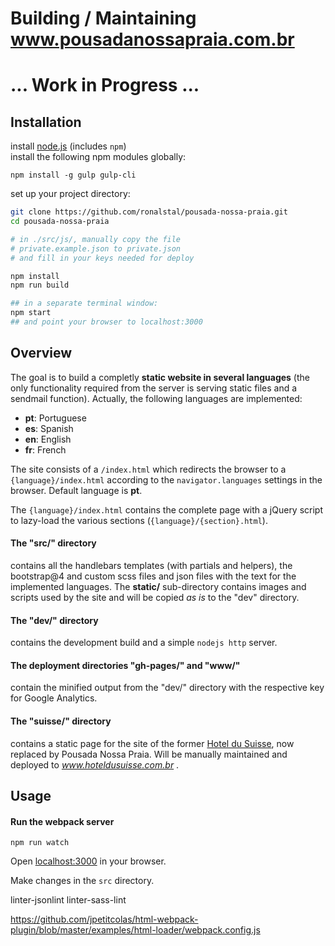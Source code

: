 # Building / Maintaining www.pousadanossapraia.com.br

# ... Work in Progress ...  


## Installation

install [node.js](https://nodejs.org/en/download/current/) (includes `npm`)  
install the following npm modules globally:  
```
npm install -g gulp gulp-cli
```
set up your project directory:  

```bash
git clone https://github.com/ronalstal/pousada-nossa-praia.git
cd pousada-nossa-praia

# in ./src/js/, manually copy the file
# private.example.json to private.json
# and fill in your keys needed for deploy

npm install
npm run build

## in a separate terminal window:
npm start
## and point your browser to localhost:3000
```

## Overview

The goal is to build a completly **static website in several languages** (the only functionality required from the server is serving static files and a sendmail function). Actually, the following languages are implemented:
- **pt**: Portuguese
- **es**: Spanish
- **en**: English
- **fr**: French

The site consists of a `/index.html` which redirects the browser to a `{language}/index.html` according to the `navigator.languages` settings in the browser.  Default language is **pt**.

The `{language}/index.html` contains the complete page with a jQuery script to lazy-load the various sections (`{language}/{section}.html`).

#### The "src/" directory

contains all the handlebars templates (with partials and helpers), the bootstrap@4 and custom scss files and json files with the text for the implemented languages. The **static/** sub-directory contains images and scripts used by the site and will be copied *as is* to the "dev" directory.

#### The "dev/" directory

contains the development build and a simple `nodejs http` server.

#### The deployment directories "gh-pages/" and "www/"

contain the minified output from the "dev/" directory with the respective key for Google Analytics.

#### The "suisse/" directory

contains a static page for the site of the former [Hotel du Suisse](http://www.hoteldusuisse.com.br), now replaced by Pousada Nossa Praia.
Will be manually maintained and deployed to *www.hoteldusuisse.com.br* . 

## Usage

#### Run the webpack server

```
npm run watch
```

Open [localhost:3000](http://localhost:3000/) in your browser.  

Make changes in the `src` directory.



linter-jsonlint
linter-sass-lint

https://github.com/jpetitcolas/html-webpack-plugin/blob/master/examples/html-loader/webpack.config.js
